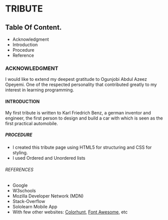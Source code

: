 # TRIBUTE
## Table Of Content.
- Acknowledgment
- Introduction
- Procedure
- Reference

### ACKNOWLEDGMENT
I would like to extend my deepest gratitude to Ogunjobi Abdul Azeez Opeyemi. One of the respected personality that contributed greatly to my interest in learning programming.

#### INTRODUCTION
My first tribute is written to Karl Friedrich Benz, a german inventor and engineer, the first person to design and build a car with which is seen as the first practical automobile.

##### PROCEDURE
- I created this tribute page using HTML5 for structuring and CSS for styling.
- I used Ordered and Unordered lists

###### REFERENCES
- Google
- W3schools
- Mozilla Developer Network (MDN)
- Stack-Overflow
- Sololearn Mobile App
- With few other websites: [Colorhunt](https://colorhunt.co/), [Font Awesome](https://fontawesome.com), etc
